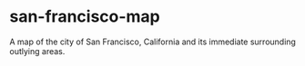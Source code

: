 # san-francisco-map
A map of the city of San Francisco, California and its immediate surrounding outlying areas.
